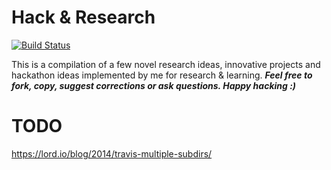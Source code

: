 # Hack & Research
[![Build Status](https://travis-ci.org/shivam-maharshi/Algorithms.svg?branch=master)](https://travis-ci.org/shivam-maharshi/Algorithms)

This is a compilation of a few novel research ideas, innovative projects and hackathon ideas implemented by me for research & learning. _**Feel free to fork, copy, suggest corrections or ask questions. Happy hacking :)**_

# TODO
https://lord.io/blog/2014/travis-multiple-subdirs/

